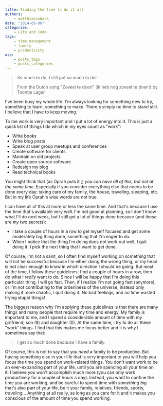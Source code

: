 ```yaml
---
title: Finding the time to do it all
authors:
    - matthiasnoback
date: "2014-05-06"
categories:
    - Life and Code
tags:
    - time management
    - family
    - productivity
use:
    - posts_tags
    - posts_categories
---
```


<blockquote>
    <p>So much to do, I still got so much to do!</p>
    <footer>From the Dutch song "Zoveel te doen" (ik heb nog zoveel te doen!) by Toontje Lager</footer>
</blockquote>

I've been busy my whole life. I'm always looking for something new to try, something to learn, something to make. There's simply no time to stand still. I believe that I have to keep moving.

To me work is very important and I put a lot of energy into it. This is just a quick list of things I do which in my eyes count as "work":

- Write books
- Write blog posts
- Speak at user group meetups and conferences
- Create software for clients
- Maintain on old projects
- Create open source software
- Redesign my blog
- Read technical books

You might think that (as Oprah puts it ;) *you can have all of this, but not at the same time*. Especially if you consider everything else that needs to be done every day: taking care of my family, the house, traveling, sleeping, etc. But in my life Oprah's wise words are not true.

I can have all of this at more or less the same time. And that's because I use the time that's available very well. I'm not good at planning, so I don't know what I'll do next week, but I still get a lot of things done because (and these are my two secrets):

- I take a couple of hours in a row to get myself focused and get some moderately big thing done, something that I'm eager to do.
- When I notice that the thing I'm doing does not work out well, I quit doing it. I pick the next thing that I want to get done.

Of course, I'm not a saint, so I often find myself working on something that will not be successful because I'm either doing the wrong thing, or my head is not clear enough to know in which direction I should be going. But most of the time, I follow these guidelines: find a couple of hours in a row, then do what I *really* want to do. Since I will be happy that I'm doing this particular thing, I will go fast. Then, if I realize I'm not going fast (anymore), or I'm not contributing to the orderliness of the universe, instead only making it more chaotic, I quit doing it. No bad feelings, and no time wasted trying stupid things!

The biggest reason why I'm applying these guidelines is that there are many things and many people that require my time and energy. My family is important to me, and I spend a considerable amount of time with my girlfriend, son (9) and daughter (0). At the same time, I try to do all these "work" things. I find that this makes me focus better and it is why I sometimes say that:

> I get so much done *because* I have a family.

Of course, this is not to say that you *need* a family to be productive. But having something else in your life that is very important to you will help you focus the time you spend on work-related things. You don't want work to be an ever-expanding part of your life, until you are spending all your time on it. I believe you won't accomplish much more (you can only work productively for a couple of hours a day). Instead, you want to confine the time you are working, and be careful to spend time with *something big* that's also part of your life, be it your family, relatives, friends, sports, traveling... Anything at all really, as long as you care for it and it makes you conscious of the amount of time you spend working.
